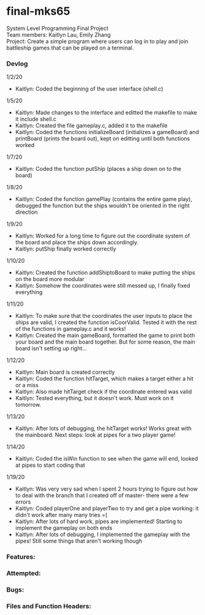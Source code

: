 # final-mks65
System Level Programming Final Project </br>
Team members: Kaitlyn Lau, Emily Zhang </br>
Project: Create a simple program where users can log in to play and join battleship games that can be played on a terminal.

### Devlog
1/2/20
* Kaitlyn: Coded the beginning of the user interface (shell.c)

1/5/20
* Kaitlyn: Made changes to the interface and editted the makefile to make it include shell.c
* Kaitlyn: Created the file gameplay.c, added it to the makefile
* Kaitlyn: Coded the functions initializeBoard (initializes a gameBoard) and printBoard (prints the board out), kept on editting until both functions worked

1/7/20
* Kaitlyn: Coded the function putShip (places a ship down on to the board)

1/8/20
* Kaitlyn: Coded the function gamePlay (contains the entire game play), debugged the function but the ships wouldn't be oriented in the right direction

1/9/20
* Kaitlyn: Worked for a long time to figure out the coordinate system of the board and place the ships down accordingly.
* Kaitlyn: putShip finally worked correctly

1/10/20
* Kaitlyn: Created the function addShiptoBoard to make putting the ships on the board more modular
* Kaitlyn: Somehow the coordinates were still messed up, I finally fixed everything

1/11/20
* Kaitlyn: To make sure that the coordinates the user inputs to place the ships are valid, I created the function isCoorValid. Tested it with the rest of the functions in gameplay.c and it works!
* Kaitlyn: Created the main gameBoard, formatted the game to print both your board and the main board together. But for some reason, the main board isn't setting up right...

1/12/20
* Kaitlyn: Main board is created correctly
* Kaitlyn: Coded the function hitTarget, which makes a target either a hit or a miss
* Kaitlyn: Also made hitTarget check if the coordinate entered was valid
* Kaitlyn: Tested everything, but it doesn't work. Must work on it tomorrow.

1/13/20
* Kaitlyn: After lots of debugging, the hitTarget works! Works great with the mainboard. Next steps: look at pipes for a two player game!

1/14/20
* Kaitlyn: Coded the isWin function to see when the game will end, looked at pipes to start coding that

1/19/20
* Kaitlyn: Was very very sad when I spent 2 hours trying to figure out how to deal with the branch that I created off of master- there were a few errors
* Kaitlyn: Coded playerOne and playerTwo to try and get a pipe working: it didn't work after many many tries =(
* Kaitlyn: After lots of hard work, pipes are implemented! Starting to implement the gameplay on both ends
* Kaitlyn: After lots of debugging, I implemented the gameplay with the pipes! Still some things that aren't working though

### Features:

### Attempted:


### Bugs:

### Files and Function Headers:
